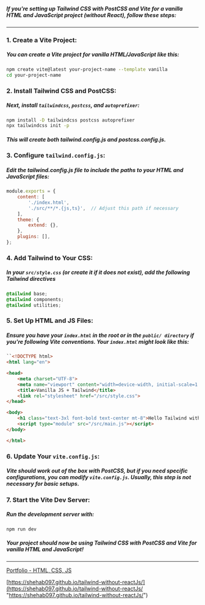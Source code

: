 ##### If you're setting up Tailwind CSS with PostCSS and Vite for a vanilla HTML and JavaScript project (without React), follow these steps:

------------
### 1. Create a Vite Project:

##### You can create a Vite project for vanilla HTML/JavaScript like this:

```bash
npm create vite@latest your-project-name --template vanilla
cd your-project-name
```

### 2. Install Tailwind CSS and PostCSS:

##### Next, install `tailwindcss`, `postcss`, and `autoprefixer`:

```bash
npm install -D tailwindcss postcss autoprefixer
npx tailwindcss init -p
```

##### This will create both tailwind.config.js and postcss.config.js.

### 3. Configure `tailwind.config.js`:
##### Edit the tailwind.config.js file to include the paths to your HTML and JavaScript files:

```javascript
module.exports = {
    content: [
        './index.html',
        './src/**/*.{js,ts}',  // Adjust this path if necessary
    ],
    theme: {
        extend: {},
    },
    plugins: [],
};
```

### 4. Add Tailwind to Your CSS:

##### In your `src/style.css` (or create it if it does not exist), add the following Tailwind directives

```css
@tailwind base;
@tailwind components;
@tailwind utilities;
```

### 5. Set Up HTML and JS Files:

##### Ensure you have your `index.html` in the root or in the `public/ directory` if you're following Vite conventions. Your `index.html` might look like this:

```html
``<!DOCTYPE html>
<html lang="en">

<head>
    <meta charset="UTF-8">
    <meta name="viewport" content="width=device-width, initial-scale=1.0">
    <title>Vanilla JS + Tailwind</title>
    <link rel="stylesheet" href="/src/style.css">
</head>

<body>
    <h1 class="text-3xl font-bold text-center mt-8">Hello Tailwind with Vite!</h1>
    <script type="module" src="/src/main.js"></script>
</body>

</html>

```

### 6. Update Your `vite.config.js`:

 ##### Vite should work out of the box with PostCSS, but if you need specific configurations, you can modify `vite.config.js`. Usually, this step is not necessary for basic setups.
 
 ### 7. Start the Vite Dev Server:
 
 ##### Run the development server with:
 
 ```bash
npm run dev
```

##### Your project should now be using Tailwind CSS with PostCSS and Vite for vanilla HTML and JavaScript!


------------

[Portfolio - HTML, CSS, JS](https://shehab097.github.io/portfolio-web-vanila-css/ "Portfolio - HTML, CSS, JS")


[https://shehab097.github.io/tailwind-without-reactJs/](https://shehab097.github.io/tailwind-without-reactJs/ "https://shehab097.github.io/tailwind-without-reactJs/")